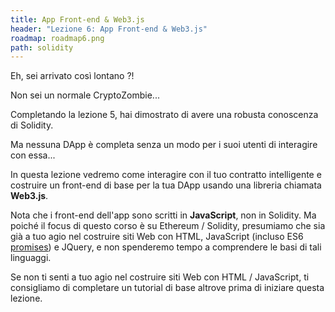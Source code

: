 ```yaml
---
title: App Front-end & Web3.js
header: "Lezione 6: App Front-end & Web3.js"
roadmap: roadmap6.png
path: solidity
---
```


Eh, sei arrivato così lontano ?!

Non sei un normale CryptoZombie...

Completando la lezione 5, hai dimostrato di avere una robusta conoscenza di Solidity.

Ma nessuna DApp è completa senza un modo per i suoi utenti di interagire con essa...

In questa lezione vedremo come interagire con il tuo contratto intelligente e costruire un front-end di base per la tua DApp usando una libreria chiamata **Web3.js**.

Nota che i front-end dell'app sono scritti in **JavaScript**, non in Solidity. Ma poiché il focus di questo corso è su Ethereum / Solidity, presumiamo che sia già a tuo agio nel costruire siti Web con HTML, JavaScript (incluso ES6 <a href="https://developers.google.com/web/fundamentals/primers/promises" target=_blank>promises</a>) e JQuery, e non spenderemo tempo a comprendere le basi di tali linguaggi.

Se non ti senti a tuo agio nel costruire siti Web con HTML / JavaScript, ti consigliamo di completare un tutorial di base altrove prima di iniziare questa lezione.
